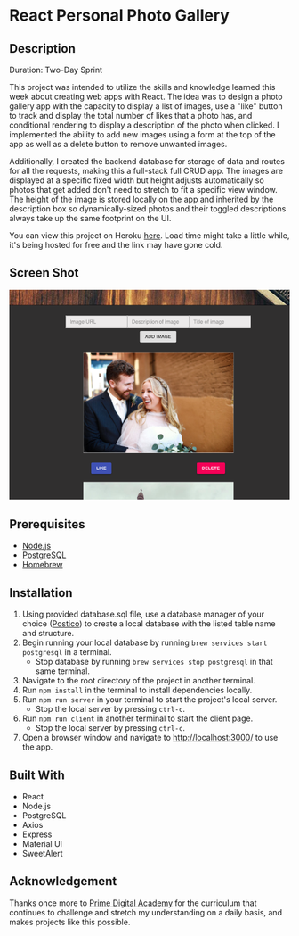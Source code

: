 # React Personal Photo Gallery

## Description

Duration: Two-Day Sprint

This project was intended to utilize the skills and knowledge learned this week about creating web apps with React. The idea
was to design a photo gallery app with the capacity to display a list of images, use a "like" button to track and display
the total number of likes that a photo has, and conditional rendering to display a description of the photo when clicked. I implemented
the ability to add new images using a form at the top of the app as well as a delete button to remove unwanted images.

Additionally, I created the backend database for storage of data and routes for all the requests, making this a full-stack full CRUD app.
The images are displayed at a specific fixed width but height adjusts automatically so photos that get added don't need to stretch to fit
a specific view window. The height of the image is stored locally on the app and inherited by the description box so dynamically-sized photos
and their toggled descriptions always take up the same footprint on the UI. 

You can view this project on Heroku [here](https://safe-fjord-85035.herokuapp.com/). Load time might take a little while, it's being hosted for free and the link may have gone cold.

## Screen Shot

![app screenshot](/wireframes/screenshots/gallery-screenshot.png)

## Prerequisites

- [Node.js](https://nodejs.org/en/)
- [PostgreSQL](https://www.postgresql.org/)
- [Homebrew](https://brew.sh/)

## Installation

1. Using provided database.sql file, use a database manager of your choice ([Postico](https://eggerapps.at/postico/)) to create a local
database with the listed table name and structure.
2. Begin running your local database by running `brew services start postgresql` in a terminal.
    - Stop database by running `brew services stop postgresql` in that same terminal.
3. Navigate to the root directory of the project in another terminal.
4. Run `npm install` in the terminal to install dependencies locally.
5. Run `npm run server` in your terminal to start the project's local server.
    - Stop the local server by pressing `ctrl-c`.
6. Run `npm run client` in another terminal to start the client page.
    - Stop the local server by pressing `ctrl-c`.    
7. Open a browser window and navigate to [http://localhost:3000/](http://localhost:3000/) to use the app.

## Built With

- React
- Node.js
- PostgreSQL
- Axios
- Express
- Material UI
- SweetAlert

## Acknowledgement

Thanks once more to [Prime Digital Academy](https://www.primeacademy.io/) for the curriculum that continues to challenge
and stretch my understanding on a daily basis, and makes projects like this possible.
